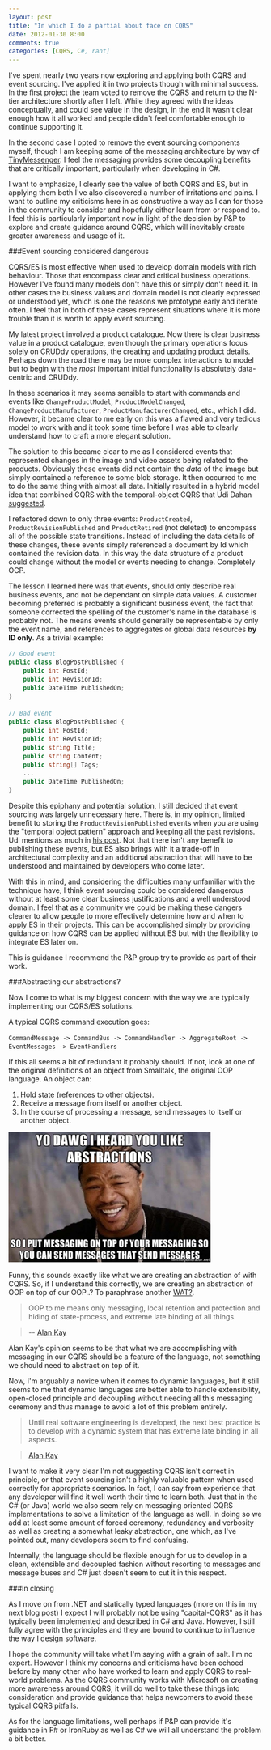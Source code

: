 ```yaml
---
layout: post
title: "In which I do a partial about face on CQRS"
date: 2012-01-30 8:00
comments: true
categories: [CQRS, C#, rant]
---
```


I've spent nearly two years now exploring and applying both CQRS and event
sourcing. I've applied it in two projects though with minimal success. In the
first project the team voted to remove the CQRS and return to the N-tier
architecture shortly after I left. While they agreed with the ideas
conceptually, and could see value in the design, in the end it wasn't clear
enough how it all worked and people didn't feel comfortable enough to continue
supporting it.

In the second case I opted to remove the event sourcing components myself,
though I am keeping some of the messaging architecture by way of [TinyMessenger][tiny].
I feel the messaging provides some decoupling benefits that are critically
important, particularly when developing in C#.

I want to emphasize, I clearly see the value of both CQRS and ES, but in
applying them both I've also discovered a number of irritations and pains. I
want to outline my criticisms here in as constructive a way as I can for those
in the community to consider and hopefully either learn from or respond to. I
feel this is particularly important now in light of the decision by P&P to
explore and create guidance around CQRS, which will inevitably create greater
awareness and usage of it.

<!--more-->
###Event sourcing considered dangerous

CQRS/ES is most effective when used to develop domain models with rich
behaviour. Those that encompass clear and critical business operations.
However I've found many models don't have this or simply don't need it. In
other cases the business values and domain model is not clearly expressed or
understood yet, which is one the reasons we prototype early and iterate often.
I feel that in both of these cases represent situations where it is more
trouble than it is worth to apply event sourcing.

My latest project involved a product catalogue. Now there is clear business
value in a product catalogue, even though the primary operations focus solely
on CRUDdy operations, the creating and updating product details. Perhaps down
the road there may be more complex interactions to model but to begin with the
*most* important initial functionality is absolutely data-centric and CRUDdy.

In these scenarios it may seems sensible to start with commands and events
like `ChangeProductModel`, `ProductModelChanged`, `ChangeProductManufacturer`,
`ProductManufacturerChanged`, etc., which I did. However, it became clear to me
early on this was a flawed and very tedious model to work with and it took some
time before I was able to clearly understand how to craft a more elegant
solution.

The solution to this became clear to me as I considered events that
represented changes in the image and video assets being related to the
products. Obviously these events did not contain the *data* of the image but
simply contained a reference to some blob storage. It then occurred to me to
do the same thing with almost all data. Initially resulted in a hybrid
model idea that combined CQRS with the temporal-object CQRS that Udi Dahan
[suggested][udi].

I refactored down to only three events: `ProductCreated`,
`ProductRevisionPublished` and `ProductRetired` (not deleted) to encompass all
of the possible state transitions. Instead of including the data details of
these changes, these events simply referenced a document by Id which contained
the revision data. In this way the data structure of a product could change
without the model or events needing to change. Completely OCP.

The lesson I learned here was that events, should only describe real business
events, and not be dependant on simple data values. A customer becoming
preferred is probably a significant business event, the fact that someone
corrected the spelling of the customer's name in the database is probably not.
The means events should generally be representable by only the event name, and
references to aggregates or global data resources **by ID only**. As a trivial
example:

```csharp
// Good event
public class BlogPostPublished {
	public int PostId;
	public int RevisionId;
	public DateTime PublishedOn;
}

// Bad event
public class BlogPostPublished {
	public int PostId;
	public int RevisionId;
	public string Title;
	public string Content;
	public string[] Tags;
	...
	public DateTime PublishedOn;
}
```

Despite this epiphany and potential solution, I still decided that event
sourcing was largely unnecessary here. There is, in my opinion, limited
benefit to storing the `ProductRevisionPublished` events when you are using
the "temporal object pattern" approach and keeping all the past revisions. Udi
mentions as much in [his post][udi]. Not that there isn't any benefit to
publishing these events, but ES also brings with it a trade-off in
architectural complexity and an additional abstraction that will have to be
understood and maintained by developers who come later.

With this in mind, and considering the difficulties many unfamiliar with the
technique have, I think event sourcing could be considered dangerous without
at least some clear business justifications and a well understood domain. I
feel that as a community we could be making these dangers clearer to allow
people to more effectively determine how and when to apply ES in their
projects. This can be accomplished simply by providing guidance on how CQRS
can be applied without ES but with the flexibility to integrate ES later on.

This is guidance I recommend the P&P group try to provide as part of their work.

###Abstracting our abstractions?

Now I come to what is my biggest concern with the way we are typically
implementing our CQRS/ES solutions.

A typical CQRS command execution goes: 

`CommandMessage -> CommandBus -> CommandHandler -> AggregateRoot -> EventMessages -> EventHandlers`

If this all seems a bit of redundant it probably should. If not, look at one
of the original definitions of an object from Smalltalk, the original OOP
language. An object can:

1. Hold state (references to other objects).
2. Receive a message from itself or another object.
3. In the course of processing a message, send messages to itself or another object.

<img class="right" src="/images/yodawgcqrs.jpg" width="400" title="Yo dawg I heard you like CQRS">

Funny, this sounds exactly like what we are creating an abstraction of with CQRS.
So, if I understand this correctly, we are creating an abstraction of OOP
on top of our OOP..? To paraphrase another [WAT?][wat].

> OOP to me means only messaging, local retention and protection and hiding of state-process, and extreme late binding of all things.

> -- [Alan Kay](http://c2.com/cgi/wiki?AlanKaysDefinitionOfObjectOriented)

Alan Kay's opinion seems to be that what we are accomplishing with messaging
in our CQRS should be a feature of the language, not something we should need
to abstract on top of it. 

Now, I'm arguably a novice when it comes to dynamic languages, but it still
seems to me that dynamic languages are better able to handle extensibility,
open-closed principle and decoupling without needing all this messaging
ceremony and thus manage to avoid a lot of this problem entirely.

> Until real software engineering is developed, the next best practice is to develop with a dynamic system that has extreme late binding in all aspects.

> [Alan Kay](http://c2.com/cgi/wiki?AlanKaysDefinitionOfObjectOriented)

I want to make it very clear I'm not suggesting CQRS isn't correct in
principle, or that event sourcing isn't a highly valuable pattern when used
correctly for appropriate scenarios. In fact, I can say from experience that
any developer will find it well worth their time to learn both. Just that in
the C# (or Java) world we also seem rely on messaging oriented CQRS
implementations to solve a limitation of the language as well. In doing so we
add at least some amount of forced ceremony, redundancy and verbosity as well
as creating a somewhat leaky abstraction, one which, as I've pointed out, many
developers seem to find confusing.

Internally, the language should be flexible enough for us to develop in a clean,
extensible and decoupled fashion without resorting to messages and message
buses and C# just doesn't seem to cut it in this respect.

###In closing

As I move on from .NET and statically typed languages (more on this in my next
blog post) I expect I will probably not be using "capital-CQRS" as it has
typically been implemented and described in C# and Java. However, I still fully
agree with the principles and they are bound to continue to influence the way I
design software.

I hope the community will take what I'm saying with a grain of salt. I'm no
expert. However I think my concerns and criticisms have been echoed before by
many other who have worked to learn and apply CQRS to real-world problems.
As the CQRS community works with Microsoft on creating more awareness around
CQRS, it will do well to take these things into consideration and provide
guidance that helps newcomers to avoid these typical CQRS pitfalls.

As for the language limitations, well perhaps if P&P can provide it's guidance
in F# or IronRuby as well as C# we will all understand the problem a bit
better.

[tiny]:https://github.com/grumpydev/TinyMessenger
[udi]:http://www.udidahan.com/2011/10/02/why-you-should-be-using-cqrs-almost-everywhere%E2%80%A6/
[wat]:https://www.destroyallsoftware.com/talks/wat
